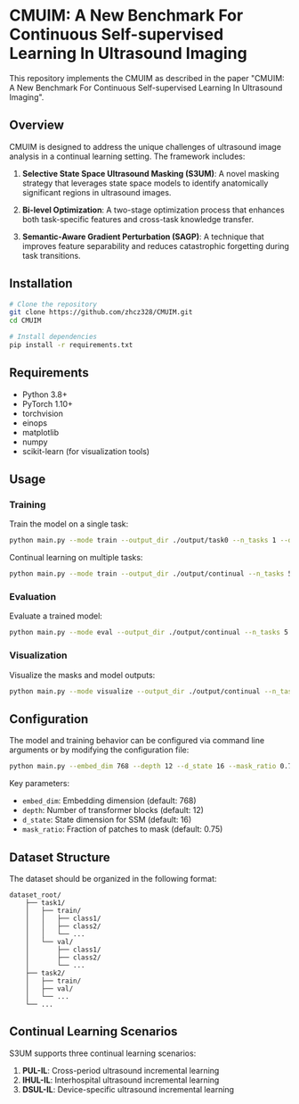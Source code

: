 # CMUIM: A New Benchmark For Continuous Self-supervised Learning In Ultrasound Imaging

This repository implements the CMUIM as described in the paper "CMUIM: A New Benchmark For Continuous Self-supervised Learning In Ultrasound Imaging".

## Overview

CMUIM is designed to address the unique challenges of ultrasound image analysis in a continual learning setting. The framework includes:

1. **Selective State Space Ultrasound Masking (S3UM)**: A novel masking strategy that leverages state space models to identify anatomically significant regions in ultrasound images.

2. **Bi-level Optimization**: A two-stage optimization process that enhances both task-specific features and cross-task knowledge transfer.

3. **Semantic-Aware Gradient Perturbation (SAGP)**: A technique that improves feature separability and reduces catastrophic forgetting during task transitions.


## Installation

```bash
# Clone the repository
git clone https://github.com/zhcz328/CMUIM.git
cd CMUIM

# Install dependencies
pip install -r requirements.txt
```

## Requirements

- Python 3.8+
- PyTorch 1.10+
- torchvision
- einops
- matplotlib
- numpy
- scikit-learn (for visualization tools)

## Usage

### Training

Train the model on a single task:

```bash
python main.py --mode train --output_dir ./output/task0 --n_tasks 1 --data_path /path/to/dataset
```

Continual learning on multiple tasks:

```bash
python main.py --mode train --output_dir ./output/continual --n_tasks 5 --data_path /path/to/dataset
```

### Evaluation

Evaluate a trained model:

```bash
python main.py --mode eval --output_dir ./output/continual --n_tasks 5 --data_path /path/to/testset
```

### Visualization

Visualize the masks and model outputs:

```bash
python main.py --mode visualize --output_dir ./output/continual --n_tasks 5 --data_path /path/to/testset
```

## Configuration

The model and training behavior can be configured via command line arguments or by modifying the configuration file:

```bash
python main.py --embed_dim 768 --depth 12 --d_state 16 --mask_ratio 0.75 --lr 1e-4 --epochs 100
```

Key parameters:
- `embed_dim`: Embedding dimension (default: 768)
- `depth`: Number of transformer blocks (default: 12)
- `d_state`: State dimension for SSM (default: 16)
- `mask_ratio`: Fraction of patches to mask (default: 0.75)

## Dataset Structure

The dataset should be organized in the following format:

```
dataset_root/
    ├── task1/
    │   ├── train/
    │   │   ├── class1/
    │   │   ├── class2/
    │   │   └── ...
    │   └── val/
    │       ├── class1/
    │       ├── class2/
    │       └── ...
    ├── task2/
    │   ├── train/
    │   ├── val/
    │   └── ...
    └── ...
```

## Continual Learning Scenarios

S3UM supports three continual learning scenarios:

1. **PUL-IL**: Cross-period ultrasound incremental learning
2. **IHUL-IL**: Interhospital ultrasound incremental learning
3. **DSUL-IL**: Device-specific ultrasound incremental learning